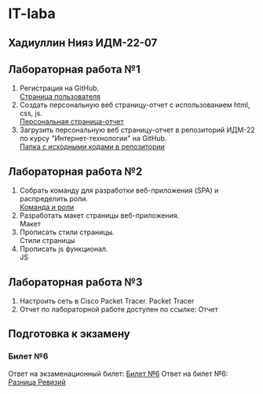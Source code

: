 # IT-laba

## Хадиуллин Нияз ИДМ-22-07

## Лабораторная работа №1

1.  Регистрация на GitHub.\
[Страница пользователя](https://github.com/Zjimu)
2.  Создать персональную веб страницу-отчет с использованием html, css, js.\
[Персональная страница-отчет](https://zjimu.github.io/IT-laba-website-/)
3.  Загрузить персональную веб страницу-отчет в репозиторий ИДМ-22 по курсу "Интернет-технологии" на GitHub.\
[Папка с исходными кодами в репозитории](https://github.com/Zjimu/IT-laba-website-)

## Лабораторная работа №2

1.  Собрать команду для разработки веб-приложения (SPA) и распределить роли.\
[Команда и роли](https://docs.google.com/spreadsheets/d/1ypxgDUpNsaAK5PH90dTfGKdtDnWaeEDWfupEbDokN6A/edit#gid=1327184368)
2.  Разработать макет страницы веб-приложения.\
Макет
3.  Прописать стили страницы.\
Стили страницы
4.  Прописать js функционал.\
JS

## Лабораторная работа №3

1.  Настроить сеть в Сisco Packet Tracer. Packet Tracer
2.  Отчет по лабораторной работе доступен по ссылке: Отчет

## Подготовка к экзамену
### Билет №6

Ответ на экзаменационный билет: [Билет №6](https://github.com/stankin/inet-2022/wiki/exam06)
Ответ на билет №6: [Разница Ревизий](https://github.com/stankin/inet-2022/wiki/exam06/_compare/71c429c590655c9f917f145ae021c39e0d934559)
